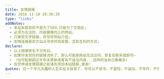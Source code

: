 ```yaml
---
title: 友情链接
date: 2016-11-10 20:36:20
type: "links"
addNotes:
  - 本站友链目的不是为了SEO,只是为了交朋友;
  - 必须为合法的、内容健康向上的网站;
  - 只接受文字链接，并写好网站介绍;
  - 友情连接是双方站点寻求共同发展、互助互利的方式;
declare:
  - 以上链接排名不分先后。
  - 如果你发现你的链接消失了，那么可能是网站无法访问，恢复后联系我即可~
  - （也可能是超过半年未更新或者有不适当内容...这样的话自己看着办）
  - 在您申请友情链接之前请先添加本站链接,谢谢!
quotes: 过一个平凡无趣的人生实在太容易了，你可以不读书，不冒险，不运动，不写作，不外出，不折腾……但是，人生最后悔的事情就是：我本可以……
---
```

